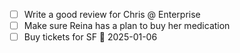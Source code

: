 - [ ] Write a good review for Chris @ Enterprise
- [ ] Make sure Reina has a plan to buy her medication
- [ ] Buy tickets for SF 📅 2025-01-06 